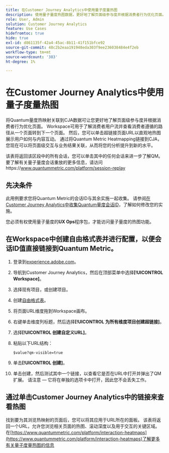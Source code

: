 ```yaml
---
title: 在Customer Journey Analytics中使用量子度量热图
description: 使用量子量度热图数据，更好地了解页面级参与度并根据消费者行为优化页面。
role: User, Admin
solution: Customer Journey Analytics
feature: Use Cases
hidefromtoc: true
hide: true
exl-id: d861135f-42a4-45ac-8b11-41f151bfce92
source-git-commit: 48c2b2eaa191948eda303f9ee236038484e4f2eb
workflow-type: tm+mt
source-wordcount: '383'
ht-degree: 1%

---
```


# 在Customer Journey Analytics中使用量子度量热图

将Quantum量度热映射关联到CJA数据可让您更好地了解页面级参与度并根据消费者行为优化页面。 Workspace可用于了解消费者用户流并查看消费者遵循的路径从一个页面转到下一个页面。 然后，您可以单击超链接页面URL以直观地热图展示用户如何与内容互动。  通过将Quantum Metric Heatmapping链接到CJA，您现在可以将页面级交互与业务结果关联，从而将您的分析提升到新的水平。

该表将返回该区段中的所有会话，您可以单击其中的任何会话来进一步了解QM。  要了解有关量子量度会话重放的更多信息，请访问https://www.quantummetric.com/platform/session-replay

## 先决条件

此用例要求您将Quantum Metric的会话ID与其余实施一起收集。 请参阅[在Customer Journey Analytics中收集Quantum量度会话ID](collect-session-id.md)，了解如何修改您的实施。

您必须有权使用量子量度的&#x200B;**UX Ops**&#x200B;程序包，才能访问量子量度的热图功能。

## 在Workspace中创建自由格式表并进行配置，以便会话ID值直接链接到Quantum Metric。

1. 登录到[experience.adobe.com](https://experience.adobe.com)。
1. 导航到Customer Journey Analytics，然后在顶部菜单中选择&#x200B;**[!UICONTROL Workspace]**。
1. 选择现有项目，或创建项目。
1. 创建[自由格式表](/help/analysis-workspace/visualizations/freeform-table/freeform-table.md)。
1. 将页面URL维度拖到Workspace画布。
1. 右键单击维度列标题，然后选择&#x200B;**[!UICONTROL 为所有维度项目创建超链接]**。
1. 选择&#x200B;**[!UICONTROL 创建自定义URL]**。
1. 粘贴以下URL结构：

   ```
   $value?qm-visible=true
   ```

1. 单击&#x200B;**[!UICONTROL 创建]**。

1. 单击创建，然后测试其中一个链接，以查看它是否在URL中打开并弹出了QM扩展。 请注意 — 它将在单独的选项卡中打开，因此您不会丢失工作。


## 通过单击Customer Journey Analytics中的链接来查看热图

找到要为其浏览热映射的页面后，您可以将其应用于URL所在的面板。 该表将返回一个URL，允许您浏览相关页面的热图、滚动深度以及用于交互的关键区域。  在[https://www.quantummetric.com/platform/interaction-heatmaps](https://www.quantummetric.com/platform/interaction-heatmaps)了解更多有关量子度量热图的信息


